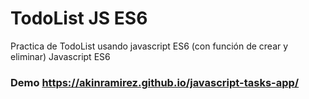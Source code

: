 
# TodoList JS ES6
Practica de TodoList usando javascript ES6 (con función de crear y eliminar)  Javascript ES6

### Demo https://akinramirez.github.io/javascript-tasks-app/

